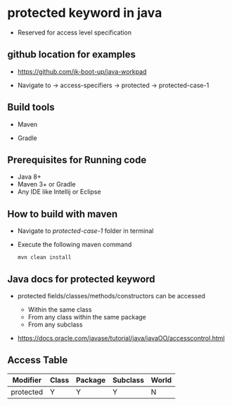 # protected keyword in java

* Reserved for access level specification 

## github location for examples

* https://github.com/jk-boot-up/java-workpad

* Navigate to -> access-specifiers -> protected -> protected-case-1

## Build tools

* Maven

* Gradle

## Prerequisites for Running code
* Java 8+
* Maven 3+ or Gradle
* Any IDE like Intellij or Eclipse


## How to build with maven 

* Navigate to _protected-case-1_ folder in terminal
* Execute the following maven command

      mvn clean install

## Java docs for protected keyword

* protected fields/classes/methods/constructors can be accessed 
   
     - Within the same class
     - From any class within the same package
     - From any subclass

* https://docs.oracle.com/javase/tutorial/java/javaOO/accesscontrol.html

## Access Table

| Modifier	  | Class	| Package	| Subclass	| World |
|------------|-------|-----------|-----------|-------|
| protected	 |Y|	Y	|Y| 	N    |

